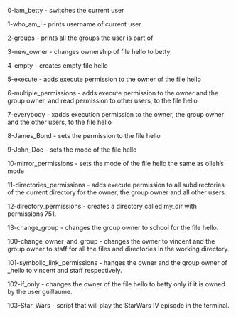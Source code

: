 0-iam_betty - switches the current user

1-who_am_i - prints username of current user

2-groups - prints all the groups the user is part of

3-new_owner - changes ownership of file hello to betty

4-empty - creates empty file hello

5-execute - adds execute permission to the owner of the file hello

6-multiple_permissions - adds execute permission to the owner and the group owner, and read permission to other users, to the file hello

7-everybody - xadds execution permission to the owner, the group owner and the other users, to the file hello

8-James_Bond - sets the permission to the file hello

9-John_Doe - sets the mode of the file hello

10-mirror_permissions - sets the mode of the file hello the same as olleh’s mode

11-directories_permissions - adds execute permission to all subdirectories of the current directory for the owner, the group owner and all other users.

12-directory_permissions -  creates a directory called my_dir with permissions 751.

13-change_group - changes the group owner to school for the file hello.

100-change_owner_and_group - changes the owner to vincent and the group owner to staff for all the files and directories in the working directory.

101-symbolic_link_permissions - hanges the owner and the group owner of _hello to vincent and staff respectively.

102-if_only - changes the owner of the file hello to betty only if it is owned by the user guillaume.

103-Star_Wars - script that will play the StarWars IV episode in the terminal.